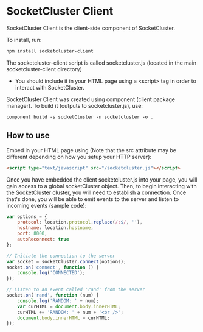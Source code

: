 SocketCluster Client
======

SocketCluster Client is the client-side component of SocketCluster.

To install, run:

```bash
npm install socketcluster-client
```

The socketcluster-client script is called socketcluster.js (located in the main socketcluster-client directory) 
- You should include it in your HTML page using a &lt;script&gt; tag in order to interact with SocketCluster.

SocketCluster Client was created using component (client package manager).
To build it (outputs to socketcluster.js), use:

```
component build -s socketCluster -n socketcluster -o .
```

## How to use

Embed in your HTML page using (Note that the src attribute may be different depending on how you setup your HTTP server):

```html
<script type="text/javascript" src="/socketcluster.js"></script>
```

Once you have embedded the client socketcluster.js into your page, you will gain access to a global socketCluster object.
Then, to begin interacting with the SocketCluster cluster, you will need to establish a connection.
Once that's done, you will be able to emit events to the server and listen to incoming events (sample code):

```js
var options = {
    protocol: location.protocol.replace(/:$/, ''),
    hostname: location.hostname,
    port: 8000,
    autoReconnect: true
};

// Initiate the connection to the server
var socket = socketCluster.connect(options);
socket.on('connect', function () {
    console.log('CONNECTED');
});

// Listen to an event called 'rand' from the server
socket.on('rand', function (num) {
    console.log('RANDOM: ' + num);
    var curHTML = document.body.innerHTML;
    curHTML += 'RANDOM: ' + num + '<br />';
    document.body.innerHTML = curHTML;
});
```